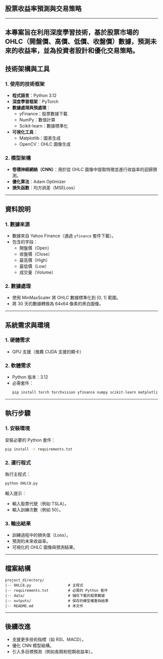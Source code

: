 

## **股票收益率預測與交易策略**



---

## **本專案旨在利用深度學習技術，基於股票市場的 OHLC（開盤價、高價、低價、收盤價）數據，預測未來的收益率，並為投資者設計和優化交易策略。**



## **技術架構與工具**

### **1. 使用的技術框架**
- **程式語言**：Python 3.12
- **深度學習框架**：PyTorch
- **數據處理與預處理**：
  - yFinance：股票數據下載
  - NumPy：數值計算
  - Scikit-learn：數據標準化
- **可視化工具**：
  - Matplotlib：圖表生成
  - OpenCV：OHLC 圖像生成

### **2. 模型架構**
- **卷積神經網絡（CNN）**：用於從 OHLC 圖像中提取特徵並進行收益率的迴歸預測。
- **優化算法**：Adam Optimizer
- **損失函數**：均方誤差（MSELoss）

---

## **資料說明**

### **1. 數據來源**
- 數據來自 Yahoo Finance（通過 `yfinance` 套件下載）。
- 包含的字段：
  - 開盤價（Open）
  - 收盤價（Close）
  - 最高價（High）
  - 最低價（Low）
  - 成交量（Volume）

### **2. 數據處理**
- 使用 MinMaxScaler 將 OHLC 數據標準化到 [0, 1] 範圍。
- 將 30 天的數據轉換為 64x64 像素的黑白圖像。

---

## **系統需求與環境**

### **1. 硬體需求**
- GPU 支援（推薦 CUDA 支援的顯卡）

### **2. 軟體需求**
- Python 版本：3.12
- 必需套件：
  ```bash
  pip install torch torchvision yfinance numpy scikit-learn matplotlib opencv-python
  ```

---

## **執行步驟**

### **1. 安裝環境**
安裝必要的 Python 套件：
```bash
pip install -r requirements.txt
```

### **2. 運行程式**
執行主程式：
```bash
python OHLC8.py
```
輸入提示：
- 輸入股票代號（例如 TSLA）。
- 輸入訓練次數（例如 50）。

### **3. 輸出結果**
- 訓練過程中的損失值（Loss）。
- 預測的未來收益率。
- 可視化的 OHLC 圖像與預測結果。

---

## **檔案結構**
```
project_directory/
|-- OHLC8.py                 # 主程式
|-- requirements.txt         # 必需的 Python 套件
|-- data/                    # 儲存下載的股票數據
|-- outputs/                 # 保存的模型權重與結果
|-- README.md                # 本文件
```

---

## **後續改進**
- 支援更多技術指標（如 RSI、MACD）。
- 優化 CNN 模型結構。
- 引入多目標預測（例如長期和短期收益率）。

